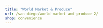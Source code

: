 ```yaml
---
title: "World Market & Produce"
url: /san-diego/world-market-and-produce-2/
shop: convenience
---
```

